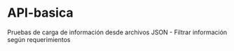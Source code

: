 # API-basica
Pruebas de carga de información desde archivos JSON - Filtrar información según requerimientos

